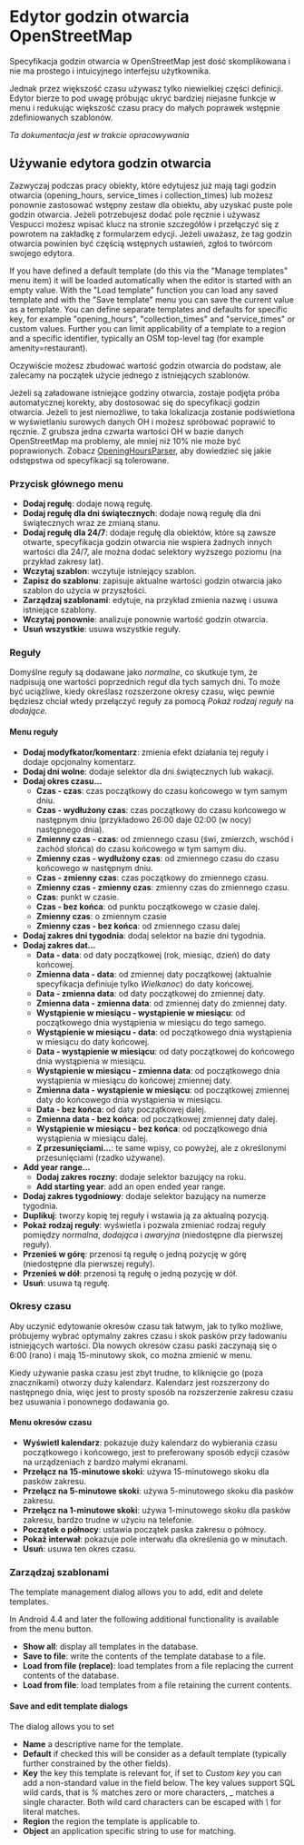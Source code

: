 # Edytor godzin otwarcia OpenStreetMap

Specyfikacja godzin otwarcia w OpenStreetMap jest dość skomplikowana i nie ma prostego i intuicyjnego interfejsu użytkownika.

Jednak przez większość czasu używasz tylko niewielkiej części definicji. Edytor bierze to pod uwagę próbując ukryć bardziej niejasne funkcje w menu i redukując większość czasu pracy do małych poprawek wstępnie zdefiniowanych szablonów.

_Ta dokumentacja jest w trakcie opracowywania_

## Używanie edytora godzin otwarcia

Zazwyczaj podczas pracy obiekty, które edytujesz już mają tagi godzin otwarcia (opening_hours, service_times i collection_times) lub możesz ponownie zastosować wstępny zestaw dla obiektu, aby uzyskać puste pole godzin otwarcia. Jeżeli potrzebujesz dodać pole ręcznie i używasz Vespucci możesz wpisać klucz na stronie szczegółów i przełączyć się z powrotem na zakładkę z formularzem edycji. Jeżeli uważasz, że tag godzin otwarcia powinien być częścią wstępnych ustawień, zgłoś to twórcom swojego edytora.

If you have defined a default template (do this via the "Manage templates" menu item) it will be loaded automatically when the editor is started with an empty value. With the "Load template" function you can load any saved template and with the "Save template" menu you can save the current value as a template. You can define separate templates and defaults for specific key, for example "opening_hours", "collection_times" and "service_times" or custom values. Further you can limit applicability of a template to a region and a specific identifier, typically an OSM top-level tag (for example amenity=restaurant). 

Oczywiście możesz zbudować wartość godzin otwarcia do podstaw, ale zalecamy na początek użycie jednego z istniejących szablonów.

Jeżeli są załadowane istniejące godziny otwarcia, zostaje podjęta próba automatycznej korekty, aby dostosować się do specyfikacji godzin otwarcia. Jeżeli to jest niemożliwe, to taka lokalizacja zostanie podświetlona w wyświetlaniu surowych danych OH i możesz spróbować poprawić to ręcznie. Z grubsza jedna czwarta wartości OH w bazie danych OpenStreetMap ma problemy, ale mniej niż 10% nie może być poprawionych. Zobacz [OpeningHoursParser](https://github.com/simonpoole/OpeningHoursParser), aby dowiedzieć się jakie odstępstwa od specyfikacji są tolerowane.

### Przycisk głównego menu

* __Dodaj regułę__: dodaje nową regułę.
* __Dodaj regułę dla dni świątecznych__: dodaje nową regułę dla dni świątecznych wraz ze zmianą stanu.
* __Dodaj regułę dla 24/7__: dodaje regułę dla obiektów, które są zawsze otwarte, specyfikacja godzin otwarcia nie wspiera żadnych innych wartości dla 24/7, ale można dodać selektory wyższego poziomu (na przykład zakresy lat).
* __Wczytaj szablon__: wczytuje istniejący szablon.
* __Zapisz do szablonu__: zapisuje aktualne wartości godzin otwarcia jako szablon do użycia w przyszłości.
* __Zarządzaj szablonami__: edytuje, na przykład zmienia nazwę i usuwa istniejące szablony.
* __Wczytaj ponownie__: analizuje ponownie wartość godzin otwarcia.
* __Usuń wszystkie__: usuwa wszystkie reguły.

### Reguły

Domyślne reguły są dodawane jako _normalne_, co skutkuje tym, że nadpisują one wartości poprzednich reguł dla tych samych dni. To może być uciążliwe, kiedy określasz rozszerzone okresy czasu, więc pewnie będziesz chciał wtedy przełączyć reguły za pomocą _Pokaż rodzaj reguły_ na _dodające_.

#### Menu reguły

* __Dodaj modyfkator/komentarz__: zmienia efekt działania tej reguły i dodaje opcjonalny komentarz.
* __Dodaj dni wolne__: dodaje selektor dla dni świątecznych lub wakacji.
* __Dodaj okres czasu...__
    * __Czas - czas__: czas początkowy do czasu końcowego w tym samym dniu.
    * __Czas - wydłużony czas__: czas początkowy do czasu końcowego w następnym dniu (przykładowo 26:00 daje 02:00 (w nocy) następnego dnia).
    * __Zmienny czas - czas__: od zmiennego czasu (świ, zmierzch, wschód i zachód słońca) do czasu końcowego w tym samym diu.
    * __Zmienny czas - wydłużony czas__: od zmiennego czasu do czasu końcowego w następnym dniu.
    * __Czas - zmienny czas__: czas początkowy do zmiennego czasu.
    * __Zmienny czas - zmienny czas__: zmienny czas do zmiennego czasu.
    * __Czas__: punkt w czasie.
    * __Czas - bez końca__: od punktu początkowego w czasie dalej.
    * __Zmienny czas__: o zmiennym czasie
    * __Zmienny czas - bez końca__: od zmiennego czasu dalej
* __Dodaj zakres dni tygodnia__: dodaj selektor na bazie dni tygodnia.
* __Dodaj zakres dat...__
    * __Data - data__: od daty początkowej (rok, miesiąc, dzień) do daty końcowej.
    * __Zmienna data - data__: od zmiennej daty początkowej (aktualnie specyfikacja definiuje tylko _Wielkanoc_) do daty końcowej.
    * __Data - zmienna data__: od daty początkowej do zmiennej daty.
    * __Zmienna data - zmienna data__: od zmiennej daty do zmiennej daty.
    * __Wystąpienie w miesiącu - wystąpienie w miesiącu__: od początkowego dnia wystąpienia w miesiącu do tego samego.
    * __Wystąpienie w miesiącu - data__: od początkowego dnia wystąpienia w miesiącu do daty końcowej.
    * __Data - wystąpienie w miesiącu__: od daty początkowej do końcowego dnia wystąpienia w miesiącu.
    * __Wystąpienie w miesiącu - zmienna data__: od początkowego dnia wystąpienia w miesiącu do końcowej zmiennej daty.
    * __Zmienna data - wystąpienie w miesiącu__: od początkowej zmiennej daty do końcowego dnia wystąpienia w miesiącu.
    * __Data - bez końca__: od daty początkowej dalej.
    * __Zmienna data - bez końca__: od początkowej zmiennej daty dalej.
    * __Wystąpienie w miesiącu - bez końca__: od początkowego dnia wystąpienia w miesiącu dalej.
    * __Z przesunięciami...__: te same wpisy, co powyżej, ale z określonymi przesunięciami (rzadko używane).
* __Add year range...__    
    * __Dodaj zakres roczny__: dodaje selektor bazujący na roku.
    * __Add starting year__: add an open ended year range.
* __Dodaj zakres tygodniowy__: dodaje selektor bazujący na numerze tygodnia.
* __Duplikuj__: tworzy kopię tej reguły i wstawia ją za aktualną pozycją.
* __Pokaż rodzaj reguły__: wyświetla i pozwala zmieniać rodzaj reguły pomiędzy _normalna_, _dodająca_ i _awaryjna_ (niedostępne dla pierwszej reguły).
* __Przenieś w górę__: przenosi tą regułę o jedną pozycję w górę (niedostępne dla pierwszej reguły).
* __Przenieś w dół__: przenosi tą regułę o jedną pozycję w dół.
* __Usuń__: usuwa tą regułę.

### Okresy czasu

Aby uczynić edytowanie okresów czasu tak łatwym, jak to tylko możliwe, próbujemy wybrać optymalny zakres czasu i skok pasków przy ładowaniu istniejących wartości. Dla nowych okresów czasu paski zaczynają się o 6:00 (rano) i mają 15-minutowy skok, co można zmienić w menu.

Kiedy używanie paska czasu jest zbyt trudne, to kliknięcie go (poza znacznikami) otworzy duży kalendarz. Kalendarz jest rozszerzony do następnego dnia, więc jest to prosty sposób na rozszerzenie zakresu czasu bez usuwania i ponownego dodawania go.

#### Menu okresów czasu

* __Wyświetl kalendarz__: pokazuje duży kalendarz do wybierania czasu początkowego i końcowego, jest to preferowany sposób edycji czasów na urządzeniach z bardzo małymi ekranami.
* __Przełącz na 15-minutowe skoki__: używa 15-minutowego skoku dla pasków zakresu.
* __Przełącz na 5-minutowe skoki__: używa 5-minutowego skoku dla pasków zakresu.
* __Przełącz na 1-minutowe skoki__: używa 1-minutowego skoku dla pasków zakresu, bardzo trudne w użyciu na telefonie.
* __Początek o północy__: ustawia początek paska zakresu o północy.
* __Pokaż interwał__: pokazuje pole interwału dla określenia go w minutach.
* __Usuń__: usuwa ten okres czasu.

### Zarządzaj szablonami

The template management dialog allows you to add, edit and delete templates.

In Android 4.4 and later the following additional functionality is available from the menu button. 

* __Show all__: display all templates in the database.
* __Save to file__: write the contents of the template database to a file.
* __Load from file (replace)__: load templates from a file replacing the current contents of the database.
* __Load from file__: load templates from a file retaining the current contents.

#### Save and edit template dialogs

The dialog allows you to set

* __Name__ a descriptive name for the template.
* __Default__ if checked this will be consider as a default template (typically further constrained by the other fields).
* __Key__ the key this template is relevant for, if set to _Custom key_ you can add a non-standard value in the field below. The key values support SQL wild cards, that is _%_ matches zero or more characters, *_* matches a single character. Both wild card characters can be escaped with _\\_ for literal matches.
* __Region__ the region the template is applicable to.
* __Object__ an application specific string to use for matching.

